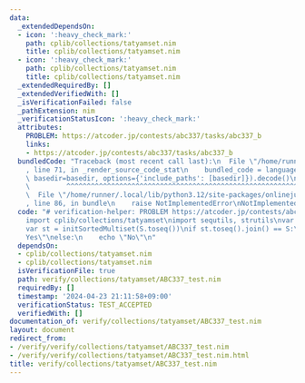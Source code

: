 ```yaml
---
data:
  _extendedDependsOn:
  - icon: ':heavy_check_mark:'
    path: cplib/collections/tatyamset.nim
    title: cplib/collections/tatyamset.nim
  - icon: ':heavy_check_mark:'
    path: cplib/collections/tatyamset.nim
    title: cplib/collections/tatyamset.nim
  _extendedRequiredBy: []
  _extendedVerifiedWith: []
  _isVerificationFailed: false
  _pathExtension: nim
  _verificationStatusIcon: ':heavy_check_mark:'
  attributes:
    PROBLEM: https://atcoder.jp/contests/abc337/tasks/abc337_b
    links:
    - https://atcoder.jp/contests/abc337/tasks/abc337_b
  bundledCode: "Traceback (most recent call last):\n  File \"/home/runner/.local/lib/python3.12/site-packages/onlinejudge_verify/documentation/build.py\"\
    , line 71, in _render_source_code_stat\n    bundled_code = language.bundle(stat.path,\
    \ basedir=basedir, options={'include_paths': [basedir]}).decode()\n          \
    \         ^^^^^^^^^^^^^^^^^^^^^^^^^^^^^^^^^^^^^^^^^^^^^^^^^^^^^^^^^^^^^^^^^^^^^^^^^^^^^^^^^\n\
    \  File \"/home/runner/.local/lib/python3.12/site-packages/onlinejudge_verify/languages/nim.py\"\
    , line 86, in bundle\n    raise NotImplementedError\nNotImplementedError\n"
  code: "# verification-helper: PROBLEM https://atcoder.jp/contests/abc337/tasks/abc337_b\n\
    import cplib/collections/tatyamset\nimport sequtils, strutils\nvar S = stdin.readLine()\n\
    var st = initSortedMultiset(S.toseq())\nif st.toseq().join() == S:\n    echo \"\
    Yes\"\nelse:\n    echo \"No\"\n"
  dependsOn:
  - cplib/collections/tatyamset.nim
  - cplib/collections/tatyamset.nim
  isVerificationFile: true
  path: verify/collections/tatyamset/ABC337_test.nim
  requiredBy: []
  timestamp: '2024-04-23 21:11:58+09:00'
  verificationStatus: TEST_ACCEPTED
  verifiedWith: []
documentation_of: verify/collections/tatyamset/ABC337_test.nim
layout: document
redirect_from:
- /verify/verify/collections/tatyamset/ABC337_test.nim
- /verify/verify/collections/tatyamset/ABC337_test.nim.html
title: verify/collections/tatyamset/ABC337_test.nim
---
```

